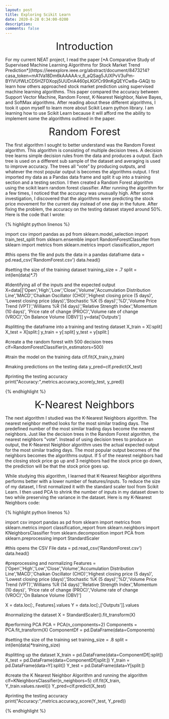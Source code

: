 ```yaml
---
layout: post
title: Exploring Scikit Learn
date: 2020-8-28 0:34:00-0200
description: 
comments: false
---
```


<p style="text-align: center;"><font size="+3">Introduction</font></p>
For my current NEAT project, I read the paper [*A Comparative Study of Supervised Machine Learning Algorithms for Stock Market Trend Prediction*](https://ieeexplore.ieee.org/abstract/document/8473214?casa_token=mA1Va18Dm6kAAAAA:v_6_aQSag5JUXPvV3uPm-BYIVUfWLtCD5HZFDXopj5UUDriA460pLKGfCr99nKgQEYCw8a-GAQ) to learn  how others approached stock market prediction using supervised machine learning algorithms. This paper compared the accuracy between Support Vector Machine, Random Forest, K-Nearest Neighbor, Naive Bayes, and SoftMax algorithms. After reading about these different algorithms, I took it upon myself to learn more about Scikit Learn python library. I am learning how to use Scikit Learn because it will afford me the ability to implement some the algorithms outlined in the paper. 

<p style="text-align: center;"><font size="+3">Random Forest</font></p>
The first algorithm I sought to better understand was the Random Forest algorithm. This algorithm is consisting of multiple decision trees. A decision tree learns simple decision rules from the data and produces a output. Each tree is used on a different sub sample of the dataset and averaging is used to improve accuracy. The trees all “vote” by producing outputs, and whatever the most popular output is becomes the algorithms output. I first imported my data as a Pandas data frame and split it up into a training section and a testing section. I then created a Random Forest algorithm using the scikit learn random forest classifier. After running the algorithm for a few times, I noticed that the accuracy was unusually high. After some investigation, I discovered that the algorithms were predicting the stock price movement for the current day instead of one day in the future. After fixing the problem, the accuracy on the testing dataset stayed around 50%. Here is the code that I wrote:




{% highlight python linenos %}


import csv
import pandas as pd
from sklearn.model_selection import train_test_split
from sklearn.ensemble import RandomForestClassifier
from sklearn import metrics
from sklearn.metrics import classification_report

#this opens the file and puts the data in a pandas dataframe
data = pd.read_csv('RandomForest.csv')
data.head()

#setting the size of the training dataset
training_size = .7
split = int(len(data)*.7)

#Identifying all of the inputs and the expected output
X=data[['Open','High','Low','Close','Volume','Accumulation Distribution Line','MACD','Chaikan Oscillator (CHO)','Highest closing price (5 days)',
'Lowest closing price (days)','Stochastic %K (5 days)','%D','Volume Price Trend (VPT)','Williams %R (14 days)','Relative Strength Index','Momentum (10 days)',
'Price rate of change (PROC)','Volume rate of change (VROC)','On Balance Volume (OBV)']]
y=data['Outputs']

#splitting the dataframe into a training and testing dataset
X_train = X[:split]
X_test = X[split:]
y_train = y[:split]
y_test = y[split:]

#create a the random forest with 500 decision trees
clf=RandomForestClassifier(n_estimators=500) 

#train the model on the training data
clf.fit(X_train,y_train)

#making predictions on the testing data
y_pred=clf.predict(X_test)

#printing the testing accuracy
print("Accuracy:",metrics.accuracy_score(y_test, y_pred))

{% endhighlight %}






<p style="text-align: center;"><font size="+3">K-Nearest Neighbors</font></p>
The next algorithm I studied was the K-Nearest Neighbors algorithm. The nearest neighbor method looks for the most similar trading days. The predefined number of the most similar trading days become the nearest neighbors. Just like the decision trees in the Random Forest algorithm, the nearest neighbors "vote". Instead of using decision trees to produce an output, the K-Nearest Neighbor algorithm uses the actual expected output for the most similar trading days. The most popular output becomes of the neighbors becomes the algorithms output. If 5 of the nearest neighbors had the closing stock price go up and 3 neighbors had the stock price go down, the prediction will be that the stock price goes up. 

While studying this algorithm, I learned that K-Nearest Neighbor algorithms performs better with a lower number of features/inputs. To reduce the size of my dataset, I first normalized it with the standard scaler tool from Scikit Learn. I then used PCA to shrink the number of inputs in my dataset down to two while preserving the variance in the dataset.  Here is my K-Nearest Neighbors code:











{% highlight python linenos %}

import csv
import pandas as pd
from sklearn import metrics
from sklearn.metrics import classification_report
from sklearn.neighbors import KNeighborsClassifier
from sklearn.decomposition import PCA
from sklearn.preprocessing import StandardScaler

#this opens the CSV File
data = pd.read_csv('RandomForest.csv')
data.head()

#preprocessing and normalizing
Features = ['Open','High','Low','Close','Volume','Accumulation Distribution Line','MACD','Chaikan Oscillator (CHO)','Highest closing price (5 days)',
'Lowest closing price (days)','Stochastic %K (5 days)','%D','Volume Price Trend (VPT)','Williams %R (14 days)','Relative Strength Index','Momentum (10 days)',
'Price rate of change (PROC)','Volume rate of change (VROC)','On Balance Volume (OBV)']

X = data.loc[:, Features].values
Y = data.loc[:,['Outputs']].values

#normalizing the dataset
X = StandardScaler().fit_transform(X)

#performing PCA
PCA = PCA(n_components=2)
Components = PCA.fit_transform(X)
ComponentDf = pd.DataFrame(data=Components)

#setting the size of the training set
training_size = .8
split = int(len(data)*training_size)

#splitting up the dataset
X_train = pd.DataFrame(data=ComponentDf[:split])
X_test = pd.DataFrame(data=ComponentDf[split:])
Y_train = pd.DataFrame(data=Y[:split])
Y_test = pd.DataFrame(data=Y[split:])

#create the K Nearest Neighbor Algorithm and running the algorithm
clf=KNeighborsClassifier(n_neighbors=5)
clf.fit(X_train, Y_train.values.ravel())
Y_pred=clf.predict(X_test)

#printing the testing accuracy 
print("Accuracy:",metrics.accuracy_score(Y_test, Y_pred))


{% endhighlight %}

